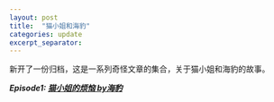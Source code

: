 ```yaml
---
layout: post
title:  "猫小姐和海豹"
categories: update
excerpt_separator: 
---
```



新开了一份归档，这是一系列奇怪文章的集合，关于猫小姐和海豹的故事。


***Episode1:  [猫小姐的烦恼 by海豹](/update/2019/10/20/Novel_Archive1.html)***